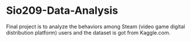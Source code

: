 # Sio209-Data-Analysis

Final project is to analyze the behaviors among Steam (video game digital distribution platform) users and the dataset is got from Kaggle.com. 
